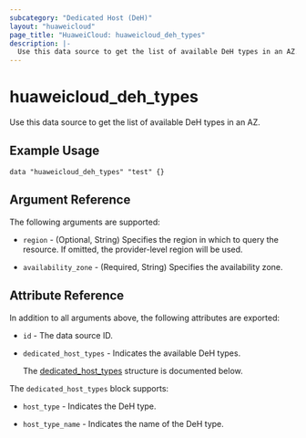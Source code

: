 ```yaml
---
subcategory: "Dedicated Host (DeH)"
layout: "huaweicloud"
page_title: "HuaweiCloud: huaweicloud_deh_types"
description: |-
  Use this data source to get the list of available DeH types in an AZ.
---
```


# huaweicloud_deh_types

Use this data source to get the list of available DeH types in an AZ.

## Example Usage

```hcl
data "huaweicloud_deh_types" "test" {}
```

## Argument Reference

The following arguments are supported:

* `region` - (Optional, String) Specifies the region in which to query the resource.
  If omitted, the provider-level region will be used.

* `availability_zone` - (Required, String) Specifies the availability zone.

## Attribute Reference

In addition to all arguments above, the following attributes are exported:

* `id` - The data source ID.

* `dedicated_host_types` - Indicates the available DeH types.

  The [dedicated_host_types](#dedicated_host_types_struct) structure is documented below.

<a name="dedicated_host_types_struct"></a>
The `dedicated_host_types` block supports:

* `host_type` - Indicates the DeH type.

* `host_type_name` - Indicates the name of the DeH type.
